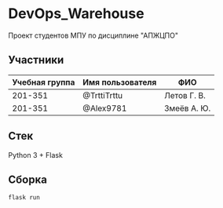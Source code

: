 # DevOps_Warehouse
Проект студентов МПУ по дисциплине "АПЖЦПО"

## Участники

| Учебная группа | Имя пользователя | ФИО                      |
|----------------|------------------|--------------------------|
| 201-351        | @TrttiTrttu      | Летов Г. В.              |
| 201-351        | @Alex9781        | Змеёв А. Ю.              |

## Стек
Python 3 + Flask

## Сборка
```
flask run
```
